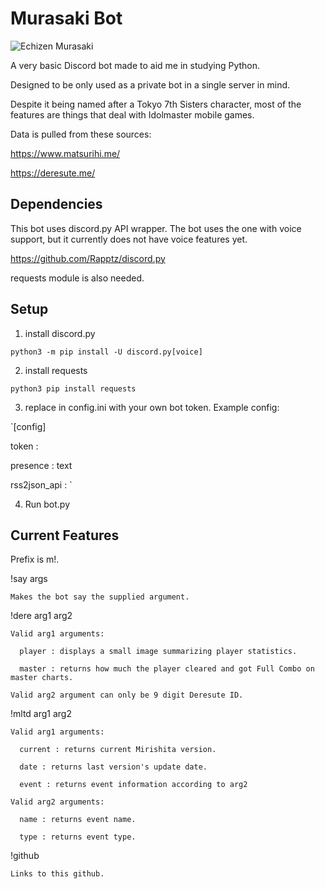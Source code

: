 # Murasaki Bot

![Echizen Murasaki](https://i.imgur.com/m3Pco1h.jpg)


A very basic Discord bot made to aid me in studying Python.

Designed to be only used as a private bot in a single server in mind.

Despite it being named after a Tokyo 7th Sisters character, most of the features are things that deal with Idolmaster mobile games.

Data is pulled from these sources:

https://www.matsurihi.me/

https://deresute.me/


## Dependencies

This bot uses discord.py API wrapper.
The bot uses the one with voice support, but it currently does not have voice features yet.

https://github.com/Rapptz/discord.py

requests module is also needed.

## Setup

1. install discord.py

`python3 -m pip install -U discord.py[voice]`

2. install requests

`python3 pip install requests`

3. replace <your token here> in config.ini with your own bot token. Example config:

`[config]

token : <your token here>

presence : text

rss2json_api : <your api key here>
`


4.  Run bot.py

## Current Features

Prefix is m!.

!say args

    Makes the bot say the supplied argument.

!dere arg1 arg2

    Valid arg1 arguments:

      player : displays a small image summarizing player statistics.

      master : returns how much the player cleared and got Full Combo on master charts.

    Valid arg2 argument can only be 9 digit Deresute ID.

!mltd arg1 arg2

    Valid arg1 arguments:

      current : returns current Mirishita version.

      date : returns last version's update date.

      event : returns event information according to arg2

    Valid arg2 arguments:

      name : returns event name.

      type : returns event type.
!github

    Links to this github.
